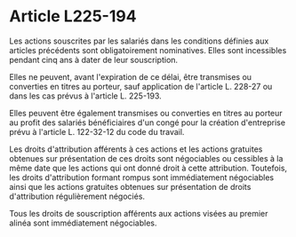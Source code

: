 # Article L225-194

Les actions souscrites par les salariés dans les conditions définies aux articles précédents sont obligatoirement nominatives. Elles sont incessibles pendant cinq ans à dater de leur souscription.

Elles ne peuvent, avant l'expiration de ce délai, être transmises ou converties en titres au porteur, sauf application de l'article L. 228-27 ou dans les cas prévus à l'article L. 225-193.

Elles peuvent être également transmises ou converties en titres au porteur au profit des salariés bénéficiaires d'un congé pour la création d'entreprise prévu à l'article L. 122-32-12 du code du travail.

Les droits d'attribution afférents à ces actions et les actions gratuites obtenues sur présentation de ces droits sont négociables ou cessibles à la même date que les actions qui ont donné droit à cette attribution. Toutefois, les droits d'attribution formant rompus sont immédiatement négociables ainsi que les actions gratuites obtenues sur présentation de droits d'attribution régulièrement négociés.

Tous les droits de souscription afférents aux actions visées au premier alinéa sont immédiatement négociables.
